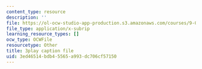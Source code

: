 ```yaml
---
content_type: resource
description: ''
file: https://ol-ocw-studio-app-production.s3.amazonaws.com/courses/9-00sc-introduction-to-psychology-fall-2011/3ed46514bdb45565a993dc706cf57150_MYMYXhR2Ppw.vtt
file_type: application/x-subrip
learning_resource_types: []
ocw_type: OCWFile
resourcetype: Other
title: 3play caption file
uid: 3ed46514-bdb4-5565-a993-dc706cf57150
---
```

